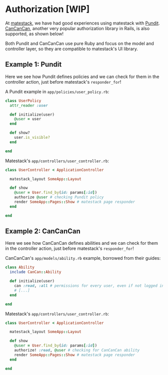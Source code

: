 # Authorization \[WIP\]

At [matestack](https://matestack.io), we have had good experiences using matestack with [Pundit](https://github.com/varvet/pundit). [CanCanCan](https://github.com/CanCanCommunity/cancancan), another very popular authorization library in Rails, is also supported, as shown below!

Both Pundit and CanCanCan use pure Ruby and focus on the model and controller layer, so they are compatible to matestack's UI library.

## Example 1: Pundit

Here we see how Pundit defines policies and we can check for them in the controller action, just before matestack's `responder_for`!

A Pundit example in `app/policies/user_policy.rb`:

```ruby
class UserPolicy
  attr_reader :user

  def initialize(user)
    @user = user
  end

  def show?
    user.is_visible?
  end

end
```

Matestack's `app/controllers/user_controller.rb`:

```ruby
class UserController < ApplicationController

  matestack_layout SomeApp::Layout

  def show
    @user = User.find_by(id: params[:id])
    authorize @user # checking Pundit policy
    render SomeApp::Pages::Show # matestack page responder
  end

end
```

## Example 2: CanCanCan

Here we see how CanCanCan defines abilities and we can check for them in the controller action, just before matestack's `responder_for`!

CanCanCan's `app/models/ability.rb` example, borrowed from their guides:

```ruby
class Ability
  include CanCan::Ability

  def initialize(user)
    can :read, :all # permissions for every user, even if not logged in    
    # [...]
  end

end
```

Matestack's `app/controllers/user_controller.rb`:

```ruby
class UserController < ApplicationController

  matestack_layout SomeApp::Layout

  def show
    @user = User.find_by(id: params[:id])
    authorize! :read, @user # checking for CanCanCan ability
    render SomeApp::Pages::Show # matestack page responder
  end

end
```
